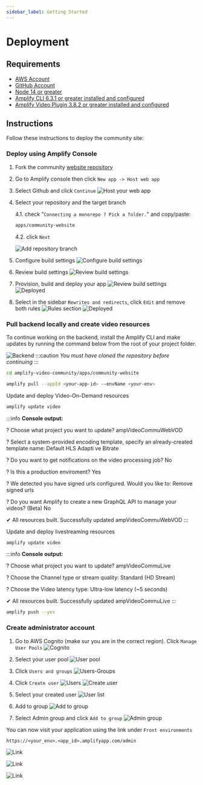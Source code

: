 ```yaml
---
sidebar_label: Getting Started
---
```

# Deployment

## Requirements
* [AWS Account](https://aws.amazon.com/account/)
* [GitHub Account](https://github.com)
* [Node 14 or greater](https://nodejs.org/en/download/)
* [Amplify CLI 6.3.1 or greater installed and configured](https://aws-amplify.github.io/docs/cli-toolchain/quickstart#quickstart)
* [Amplify Video Plugin 3.8.2 or greater installed and configured](https://github.com/awslabs/amplify-video)


## Instructions
Follow these instructions to deploy the community site:

### Deploy using Amplify Console

1. Fork the community [website repository](https://github.com/aws-samples/amplify-video-community)

2. Go to Amplify console then click `New app -> Host web app`
3. Select Github and click `Continue`
![Host your web app](./images/host-your-webapp.png)
4. Select your repository and the target branch
    
    4.1. check "`Connecting a monorepo ? Pick a folder.`" and copy/paste:
    ```bash
    apps/community-website 
    ```
    4.2. click `Next`
    
    ![Add repository branch](./images/add-repo-branch.png)

5. Configure build settings
![Configure build settings](./images/build-settings.png)
6. Review build settings
![Review build settings](./images/review.png)
7. Provision, build and deploy your app
![Review build settings](./images/provision.png)
![Deployed](./images/done.png)

8. Select in the sidebar `Rewrites and redirects`, click `Edit` and remove both rules
![Rules section](./images/rewrites-redirects.png)
![Deployed](./images/rules.png)

### Pull backend locally and create video resources
To continue working on the backend, install the Amplify CLI and make updates by running the command below from the root of your project folder.

![Backend](./images/backend.png)
:::caution
*You must have cloned the repository before continuing*
:::
```bash
cd amplify-video-community/apps/community-website
```

```bash
amplify pull --appId <your-app-id> --envName <your-env>
```

Update and deploy Video-On-Demand resources
```bash
amplify update video
```

:::info **Console output:**

? Choose what project you want to update? ampVideoCommuWebVOD

? Select a system-provided encoding template, specify an already-created template name:  Default HLS Adapti
ve Bitrate

? Do you want to get notifications on the video processing job? No

? Is this a production enviroment? Yes

? We detected you have signed urls configured. Would you like to: Remove signed urls

? Do you want Amplify to create a new GraphQL API to manage your videos? (Beta) No

✔ All resources built.
Successfully updated ampVideoCommuWebVOD
:::

Update and deploy livestreaming resources
```bash
amplify update video
```
:::info **Console output:**

? Choose what project you want to update? ampVideoCommuLive

? Choose the Channel type or stream quality: Standard (HD Stream)

? Choose the Video latency type: Ultra-low latency (~5 seconds)

✔ All resources built.
Successfully updated ampVideoCommuLive
:::

```bash
amplify push --yes
```

### Create administrator account

1. Go to AWS Cognito (make sur you are in the correct region). Click `Manage User Pools`
![Cognito](./images/admin/cognito.png)

2. Select your user pool
![User pool](./images/admin/user-pool.png)

3. Click `Users and groups` 
![Users-Groups](./images/admin/users-groups.png)

4. Click `Create user`
![Users](./images/admin/users.png)
![Create user](./images/admin/create-user.png)

5. Select your created user
![User list](./images/admin/user-list.png)

6. Add to group
![Add to group](./images/admin/add-to-group.png)

7. Select Admin group and click `Add to group`
![Admin group](./images/admin/admin-group.png)

You can now visit your application using the link under `Front environments` 

`https://<your_env>.<app_id>.amplifyapp.com/admin`

![Link](./images/done.png)

![Link](./images/admin/log-in.png)

![Link](./images/admin/admin-panel.png)